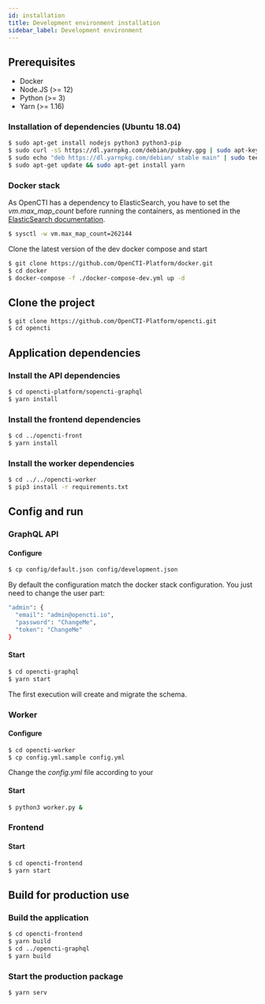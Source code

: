 ```yaml
---
id: installation
title: Development environment installation
sidebar_label: Development environment
---
```


## Prerequisites

- Docker
- Node.JS (>= 12)
- Python (>= 3)
- Yarn (>= 1.16)

### Installation of dependencies (Ubuntu 18.04)

```bash
$ sudo apt-get install nodejs python3 python3-pip
$ sudo curl -sS https://dl.yarnpkg.com/debian/pubkey.gpg | sudo apt-key add -
$ sudo echo "deb https://dl.yarnpkg.com/debian/ stable main" | sudo tee /etc/apt/sources.list.d/yarn.list
$ sudo apt-get update && sudo apt-get install yarn
```

### Docker stack

As OpenCTI has a dependency to ElasticSearch, you have to set the *vm.max_map_count* before running the containers, as mentioned in the [ElasticSearch documentation](https://www.elastic.co/guide/en/elasticsearch/reference/current/docker.html#docker-cli-run-prod-mode).

```bash
$ sysctl -w vm.max_map_count=262144
```

Clone the latest version of the dev docker compose and start

```bash
$ git clone https://github.com/OpenCTI-Platform/docker.git
$ cd docker
$ docker-compose -f ./docker-compose-dev.yml up -d
```

## Clone the project

```bash
$ git clone https://github.com/OpenCTI-Platform/opencti.git
$ cd opencti
```

## Application dependencies

### Install the API dependencies

```bash
$ cd opencti-platform/sopencti-graphql
$ yarn install
```

### Install the frontend dependencies
```bash
$ cd ../opencti-front
$ yarn install
```

### Install the worker dependencies

```bash
$ cd ../../opencti-worker
$ pip3 install -r requirements.txt
```

## Config and run

### GraphQL API

#### Configure

```bash
$ cp config/default.json config/development.json
```
By default the configuration match the docker stack configuration.
You just need to change the user part:
```bash
"admin": {
  "email": "admin@opencti.io",
  "password": "ChangeMe",
  "token": "ChangeMe"
}
```

#### Start

```bash
$ cd opencti-graphql
$ yarn start
```

The first execution will create and migrate the schema.

### Worker

#### Configure

```bash
$ cd opencti-worker
$ cp config.yml.sample config.yml
```
Change the *config.yml* file according to your <admin token>

#### Start

```bash
$ python3 worker.py &
```

### Frontend

#### Start

```bash
$ cd opencti-frontend
$ yarn start
```

## Build for production use

### Build the application

```bash
$ cd opencti-frontend
$ yarn build
$ cd ../opencti-graphql
$ yarn build
```

### Start the production package

```bash
$ yarn serv
```
